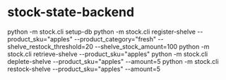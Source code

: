 # stock-state-backend

python -m stock.cli setup-db
python -m stock.cli register-shelve --product_sku="apples" --product_category="fresh" --shelve_restock_threshold=20 --shelve_stock_amount=100
python -m stock.cli retrieve-shelve --product_sku="apples"
python -m stock.cli deplete-shelve --product_sku="apples" --amount=5
python -m stock.cli restock-shelve --product_sku="apples" --amount=5